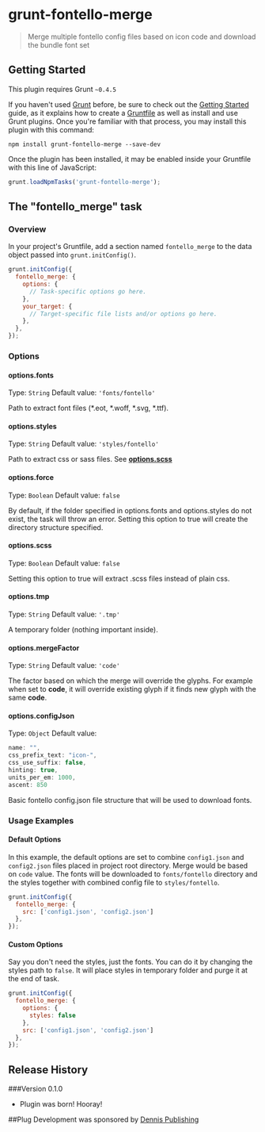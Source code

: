 # grunt-fontello-merge

> Merge multiple fontello config files based on icon code and download the bundle font set

## Getting Started
This plugin requires Grunt `~0.4.5`

If you haven't used [Grunt](http://gruntjs.com/) before, be sure to check out the [Getting Started](http://gruntjs.com/getting-started) guide, as it explains how to create a [Gruntfile](http://gruntjs.com/sample-gruntfile) as well as install and use Grunt plugins. Once you're familiar with that process, you may install this plugin with this command:

```shell
npm install grunt-fontello-merge --save-dev
```

Once the plugin has been installed, it may be enabled inside your Gruntfile with this line of JavaScript:

```js
grunt.loadNpmTasks('grunt-fontello-merge');
```

## The "fontello_merge" task

### Overview
In your project's Gruntfile, add a section named `fontello_merge` to the data object passed into `grunt.initConfig()`.

```js
grunt.initConfig({
  fontello_merge: {
    options: {
      // Task-specific options go here.
    },
    your_target: {
      // Target-specific file lists and/or options go here.
    },
  },
});
```

### Options

#### options.fonts
Type: `String`
Default value: `'fonts/fontello'`

Path to extract font files (*.eot, *.woff, *.svg, *.ttf).

#### options.styles
Type: `String`
Default value: `'styles/fontello'`

Path to extract css or sass files. See [__options.scss__](#optionsscss)

#### options.force
Type: `Boolean`
Default value: `false`

By default, if the folder specified in options.fonts and options.styles do not exist, the task will throw an error. Setting this option to true will create the directory structure specified. 

#### options.scss
Type: `Boolean`
Default value: `false`

Setting this option to true will extract .scss files instead of plain css.

#### options.tmp
Type: `String`
Default value: `'.tmp'`

A temporary folder (nothing important inside).

#### options.mergeFactor
Type: `String`
Default value: `'code'`

The factor based on which the merge will override the glyphs. For example when set to __code__, it will override existing glyph if it finds new glyph with the same __code__.

#### options.configJson
Type: `Object`
Default value: 
```js
name: "",
css_prefix_text: "icon-",
css_use_suffix: false,
hinting: true,
units_per_em: 1000,
ascent: 850
```

Basic fontello config.json file structure that will be used to download fonts.

### Usage Examples

#### Default Options
In this example, the default options are set to combine `config1.json` and `config2.json` files placed in project root directory. Merge would be based on `code` value. The fonts will be downloaded to `fonts/fontello` directory and the styles together with combined config file to `styles/fontello`.

```js
grunt.initConfig({
  fontello_merge: {
    src: ['config1.json', 'config2.json']
  },
});
```

#### Custom Options
Say you don't need the styles, just the fonts. You can do it by changing the styles path to `false`. It will place styles in temporary folder and purge it at the end of task.

```js
grunt.initConfig({
  fontello_merge: {
    options: {
      styles: false
    },
    src: ['config1.json', 'config2.json']
  },
});
```

## Release History
###Version 0.1.0
* Plugin was born! Hooray!


##Plug
Development was sponsored by [Dennis Publishing](http://dennis.co.uk)